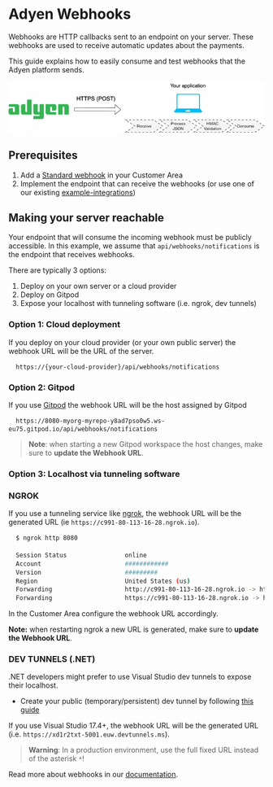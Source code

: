 # Adyen Webhooks

Webhooks are HTTP callbacks sent to an endpoint on your server. These webhooks are used to receive automatic updates about the payments.

This guide explains how to easily consume and test webhooks that the Adyen platform sends.


![Webhooks testing](pages/webhooks-testing-diagram.png)

## Prerequisites

1. Add a [Standard webhook](https://docs.adyen.com/development-resources/webhooks/#set-up-webhooks-in-your-customer-area) in your Customer Area
2. Implement the endpoint that can receive the webhooks (or use one of our existing [example-integrations](https://github.com/adyen-examples#%EF%B8%8F-official-integration-examples))

## Making your server reachable

Your endpoint that will consume the incoming webhook must be publicly accessible. In this example, we assume that `api/webhooks/notifications` is the endpoint that receives webhooks.

There are typically 3 options:
1. Deploy on your own server or a cloud provider
2. Deploy on Gitpod
3. Expose your localhost with tunneling software (i.e. ngrok, dev tunnels)

### Option 1: Cloud deployment
If you deploy on your cloud provider (or your own public server) the webhook URL will be the URL of the server.
```
  https://{your-cloud-provider}/api/webhooks/notifications
```

### Option 2: Gitpod
If you use [Gitpod](https://github.com/adyen-examples/.github/blob/main/pages/gitpod-get-started.md) the webhook URL will be the host assigned by Gitpod
```
  https://8080-myorg-myrepo-y8ad7pso0w5.ws-eu75.gitpod.io/api/webhooks/notifications
```

> **Note**: when starting a new Gitpod workspace the host changes, make sure to **update the Webhook URL**.

### Option 3: Localhost via tunneling software 

### NGROK

If you use a tunneling service like [ngrok](ngrok), the webhook URL will be the generated URL (ie `https://c991-80-113-16-28.ngrok.io`).

```bash
  $ ngrok http 8080
  
  Session Status                online                                                                                           
  Account                       ############                                                                      
  Version                       #########                                                                                          
  Region                        United States (us)                                                                                 
  Forwarding                    http://c991-80-113-16-28.ngrok.io -> http://localhost:8080                                       
  Forwarding                    https://c991-80-113-16-28.ngrok.io -> http://localhost:8080           
```

In the Customer Area configure the webhook URL accordingly.

**Note:** when restarting ngrok a new URL is generated, make sure to **update the Webhook URL**.

### DEV TUNNELS (.NET)

.NET developers might prefer to use Visual Studio dev tunnels to expose their localhost.
* Create your public (temporary/persistent) dev tunnel by following [this guide](https://medium.com/adyen/how-to-use-visual-studio-dev-tunnels-to-receive-webhooks-on-localhost-6cee1d12a670)

If you use Visual Studio 17.4+, the webhook URL will be the generated URL (i.e. `https://xd1r2txt-5001.euw.devtunnels.ms`).


> **Warning**: In a production environment, use the full fixed URL instead of the asterisk `*`!


Read more about webhooks in our [documentation](https://docs.adyen.com/development-resources/webhooks/).


